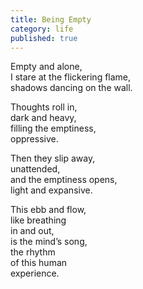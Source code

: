 ```yaml
---
title: Being Empty
category: life
published: true
---
```


  
  
Empty and alone,  
I stare at the flickering flame,  
shadows dancing on the wall.  
  
Thoughts roll in,  
dark and heavy,  
filling the emptiness,  
oppressive.  
  
Then they slip away,  
unattended,  
and the emptiness opens,  
light and expansive.  
  
This ebb and flow,  
like breathing  
in and out,  
is the mind’s song,  
the rhythm  
of this human  
experience.
